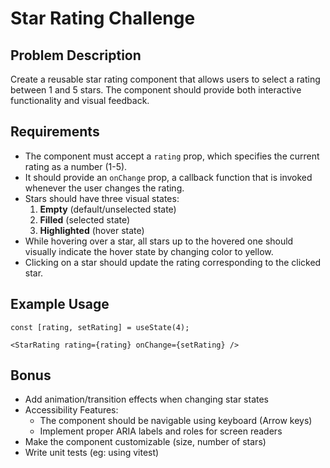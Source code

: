 # Star Rating Challenge

## Problem Description

Create a reusable star rating component that allows users to select a rating between 1 and 5 stars. The component should provide both interactive functionality and visual feedback.

## Requirements

- The component must accept a `rating` prop, which specifies the current rating as a number (1-5).
- It should provide an `onChange` prop, a callback function that is invoked whenever the user changes the rating.
- Stars should have three visual states:
  1. **Empty** (default/unselected state)
  2. **Filled** (selected state)
  3. **Highlighted** (hover state)
- While hovering over a star, all stars up to the hovered one should visually indicate the hover state by changing color to yellow.
- Clicking on a star should update the rating corresponding to the clicked star.

## Example Usage

```tsx
const [rating, setRating] = useState(4);

<StarRating rating={rating} onChange={setRating} />
```

## Bonus

- Add animation/transition effects when changing star states
- Accessibility Features:
  - The component should be navigable using keyboard (Arrow keys)
  - Implement proper ARIA labels and roles for screen readers
- Make the component customizable (size, number of stars)
- Write unit tests (eg: using vitest)